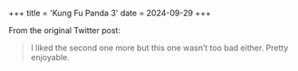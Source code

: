 +++
title = 'Kung Fu Panda 3'
date = 2024-09-29
+++

<!--more-->

From the original Twitter post:

> I liked the second one more but this one wasn’t too bad either. Pretty enjoyable.